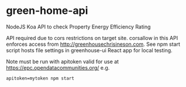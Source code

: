 # green-home-api
NodeJS Koa API to check Property Energy Efficiency Rating

API required due to cors restrictions on target site. corsallow in this API enforces access from http://greenhousechrisineson.com. See npm start script hosts file settings in greenhouse-ui React app for local testing.

Note must be run with apitoken valid for use at https://epc.opendatacommunities.org/ e.g.
```
apitoken=mytoken npm start
```
